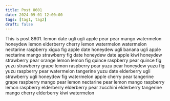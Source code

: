 ```yaml
---
title: Post 8601
date: 2024-09-01 12:00:00
tags: [tag1, tag2]
draft: false
---
```

This is post 8601.
lemon
date
ugli
ugli
apple
pear
pear
mango
watermelon
honeydew
lemon
elderberry
cherry
lemon
watermelon
watermelon
nectarine
raspberry
xigua
fig
apple
date
honeydew
ugli
banana
ugli
apple
nectarine
mango
strawberry
fig
date
honeydew
date
apple
kiwi
honeydew
strawberry
pear
orange
lemon
lemon
fig
quince
raspberry
pear
quince
fig
yuzu
strawberry
grape
lemon
raspberry
pear
yuzu
pear
honeydew
yuzu
fig
yuzu
raspberry
pear
watermelon
tangerine
yuzu
date
elderberry
ugli
strawberry
ugli
honeydew
fig
watermelon
apple
cherry
pear
tangerine
grape
raspberry
mango
pear
lemon
nectarine
pear
lemon
mango
raspberry
lemon
raspberry
elderberry
elderberry
pear
zucchini
elderberry
tangerine
mango
cherry
elderberry
kiwi
watermelon
